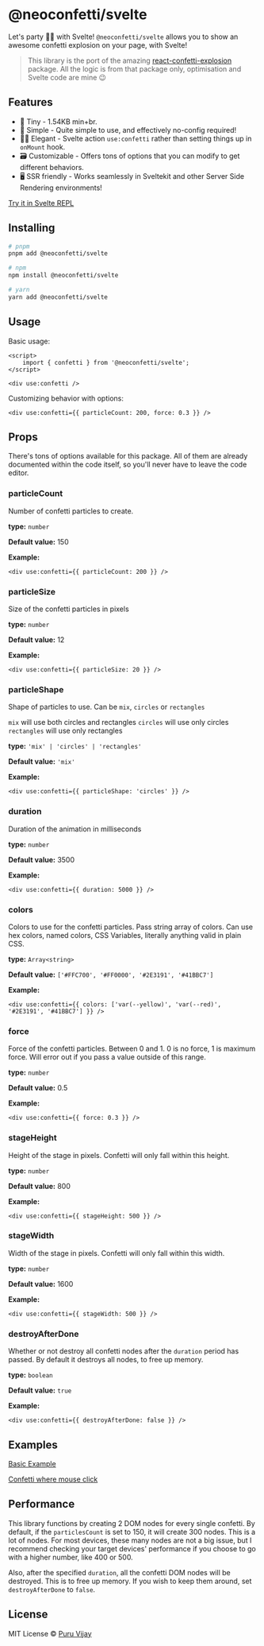 # @neoconfetti/svelte

Let's party 🎊🎊 with Svelte! `@neoconfetti/svelte` allows you to show an awesome confetti explosion on your page, with Svelte!

> This library is the port of the amazing [react-confetti-explosion](https://www.npmjs.com/package//react-confetti-explosion) package. All the logic is from that package only, optimisation and Svelte code are mine 😉

## Features

- 🤏 Tiny - 1.54KB min+br.
- 🐇 Simple - Quite simple to use, and effectively no-config required!
- 🧙‍♀️ Elegant - Svelte action `use:confetti` rather than setting things up in `onMount` hook.
- 🗃️ Customizable - Offers tons of options that you can modify to get different behaviors.
- 🖥️ SSR friendly - Works seamlessly in Sveltekit and other Server Side Rendering environments!

[Try it in Svelte REPL](https://svelte.dev/repl/4e41a080739a4427a1f2c98b7f5d4b24)

## Installing

```bash
# pnpm
pnpm add @neoconfetti/svelte

# npm
npm install @neoconfetti/svelte

# yarn
yarn add @neoconfetti/svelte
```

## Usage

Basic usage:

```svelte
<script>
	import { confetti } from '@neoconfetti/svelte';
</script>

<div use:confetti />
```

Customizing behavior with options:

```svelte
<div use:confetti={{ particleCount: 200, force: 0.3 }} />
```

## Props

There's tons of options available for this package. All of them are already documented within the code itself, so you'll never have to leave the code editor.

### particleCount

Number of confetti particles to create.

**type:** `number`

**Default value:** 150

**Example:**

```svelte
<div use:confetti={{ particleCount: 200 }} />
```

### particleSize

Size of the confetti particles in pixels

**type:** `number`

**Default value:** 12

**Example:**

```svelte
<div use:confetti={{ particleSize: 20 }} />
```

### particleShape

Shape of particles to use. Can be `mix`, `circles` or `rectangles`

`mix` will use both circles and rectangles
`circles` will use only circles
`rectangles` will use only rectangles

**type:** `'mix' | 'circles' | 'rectangles'`

**Default value:** `'mix'`

**Example:**

```svelte
<div use:confetti={{ particleShape: 'circles' }} />
```

### duration

Duration of the animation in milliseconds

**type:** `number`

**Default value:** 3500

**Example:**

```svelte
<div use:confetti={{ duration: 5000 }} />
```

### colors

Colors to use for the confetti particles. Pass string array of colors. Can use hex colors, named colors, CSS Variables, literally anything valid in plain CSS.

**type:** `Array<string>`

**Default value:** `['#FFC700', '#FF0000', '#2E3191', '#41BBC7']`

**Example:**

```svelte
<div use:confetti={{ colors: ['var(--yellow)', 'var(--red)', '#2E3191', '#41BBC7'] }} />
```

### force

Force of the confetti particles. Between 0 and 1. 0 is no force, 1 is maximum force. Will error out if you pass a value outside of this range.

**type:** `number`

**Default value:** 0.5

**Example:**

```svelte
<div use:confetti={{ force: 0.3 }} />
```

### stageHeight

Height of the stage in pixels. Confetti will only fall within this height.

**type:** `number`

**Default value:** 800

**Example:**

```svelte
<div use:confetti={{ stageHeight: 500 }} />
```

### stageWidth

Width of the stage in pixels. Confetti will only fall within this width.

**type:** `number`

**Default value:** 1600

**Example:**

```svelte
<div use:confetti={{ stageWidth: 500 }} />
```

### destroyAfterDone

Whether or not destroy all confetti nodes after the `duration` period has passed. By default it destroys all nodes, to free up memory.

**type:** `boolean`

**Default value:** `true`

**Example:**

```svelte
<div use:confetti={{ destroyAfterDone: false }} />
```

## Examples

[Basic Example](https://svelte.dev/repl/4e41a080739a4427a1f2c98b7f5d4b24?version=3.50.1)

[Confetti where mouse click](https://svelte.dev/repl/dbe0ab06c34f4f25aa6f948fdd1982c7?version=3.50.1)

## Performance

This library functions by creating 2 DOM nodes for every single confetti. By default, if the `particlesCount` is set to 150, it will create 300 nodes. This is a lot of nodes. For most devices, these many nodes are not a big issue, but I recommend checking your target devices' performance if you choose to go with a higher number, like 400 or 500.

Also, after the specified `duration`, all the confetti DOM nodes will be destroyed. This is to free up memory. If you wish to keep them around, set `destroyAfterDone` to `false`.

## License

MIT License
© [Puru Vijay](https://twitter.com/puruvjdev)

